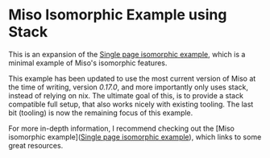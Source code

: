 # Miso Isomorphic Example using Stack
This is an expansion of the [Single page isomorphic example](https://github.com/FPtje/miso-isomorphic-example), which is a minimal example of Miso's isomorphic features.

This example has been updated to use the most current version of Miso at the time of writing, version _0.17.0_, and more importantly only uses stack, instead of relying on nix. The ultimate goal of this, is to provide a stack compatible full setup, that also works nicely with existing tooling. The last bit (tooling) is now the remaining focus of this example.

For more in-depth information, I recommend checking out the [Miso isomorphic example]([Single page isomorphic example](https://github.com/FPtje/miso-isomorphic-example)), which links to some great resources.
